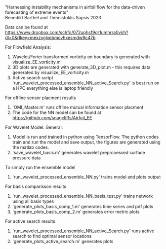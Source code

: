 "Harnessing instability mechanisms in airfoil flow for the data-driven forecasting of extreme events"  
Benedikt Barthel and Themistoklis Sapsis 2023

Data can be found at https://www.dropbox.com/scl/fo/072uphsf9gr1umhrra0vi/h?dl=0&rlkey=mexzvglxebmcvhxesmdw9c47b


For Flowfield Analysis:
1. Wavelet/Forier transformed vorticity on boundary is generated with visualize_EE_vorticity.m
2. 3D plots are generated with generate_3D_plot.m - this requires data generated by visualize_EE_vorticity.m
3. Active search script 'run_wavelet_processed_ensemble_NN_active_Search.py' is best run on a HPC everything else is laptop friendly


For offline sensor placment results
1. 'OMI_Master.m' runs offline mutual information sensor placment
2. The code for the NN model can be found at https://github.com/snagcliffs/Airfoil_EE


For Wavelet Model:
General: 
1. Model is run and trained in python using TensorFlow. The python codes train and run the model and save output, the figures are generated using the matlab codes.
2. 'save_wavelet_basis.m' generates wavelet preprcoessed surface pressure data

To simply run the ensemble model
1. 'run_wavelet_processed_ensemble_NN.py' trains model and plots output

For basis comparisson results
1. 'run_wavelet_processed_ensemble_NN_basis_test.py' trains network using all basis types
2. 'generate_plots_basis_comp_1.m' generates time series and pdf plots
3. 'generate_plots_basis_comp_2.m' generates error metric plots

For active search results
1. 'run_wavelet_processed_ensemble_NN_active_Search.py' runs active search to find optimal sensor locations
2. 'generate_plots_active_search.m' generates plots



